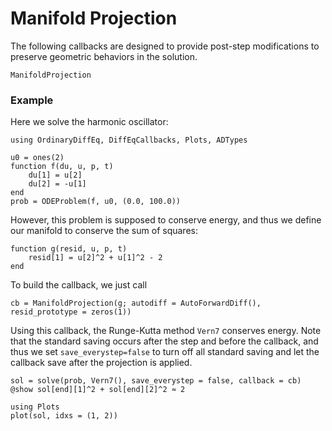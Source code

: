# Manifold Projection

The following callbacks are designed to provide post-step modifications to preserve
geometric behaviors in the solution.

```@docs
ManifoldProjection
```

### Example

Here we solve the harmonic oscillator:

```@example manifold
using OrdinaryDiffEq, DiffEqCallbacks, Plots, ADTypes

u0 = ones(2)
function f(du, u, p, t)
    du[1] = u[2]
    du[2] = -u[1]
end
prob = ODEProblem(f, u0, (0.0, 100.0))
```

However, this problem is supposed to conserve energy, and thus we define our manifold
to conserve the sum of squares:

```@example manifold
function g(resid, u, p, t)
    resid[1] = u[2]^2 + u[1]^2 - 2
end
```

To build the callback, we just call

```@example manifold
cb = ManifoldProjection(g; autodiff = AutoForwardDiff(), resid_prototype = zeros(1))
```

Using this callback, the Runge-Kutta method `Vern7` conserves energy. Note that the
standard saving occurs after the step and before the callback, and thus we set
`save_everystep=false` to turn off all standard saving and let the callback
save after the projection is applied.

```@example manifold
sol = solve(prob, Vern7(), save_everystep = false, callback = cb)
@show sol[end][1]^2 + sol[end][2]^2 ≈ 2
```

```@example manifold
using Plots
plot(sol, idxs = (1, 2))
```
